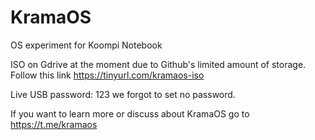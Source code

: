 # KramaOS
OS experiment for Koompi Notebook

ISO on Gdrive at the moment due to Github's limited amount of storage. Follow this link https://tinyurl.com/kramaos-iso

Live USB password: 123 we forgot to set no password. 

If you want to learn more or discuss about KramaOS go to https://t.me/kramaos
